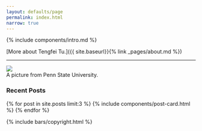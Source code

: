 ```yaml
---
layout: defaults/page
permalink: index.html
narrow: true
---
```


{% include components/intro.md %}

[More about Tengfei Tu.]({{ site.baseurl}}{% link _pages/about.md %})

<hr/>

<div class="card mb-2">
    <img class="card-img-top" src="{{ site.baseurl }}/theme/img/Spring-Lion.jpg"/>
    <div class="card-body bg-light">
        <div class="card-text">A picture from Penn State University.</div>
    </div>
</div>

### Recent Posts

{% for post in site.posts limit:3 %}
{% include components/post-card.html %}
{% endfor %}

{% include bars/copyright.html %}
